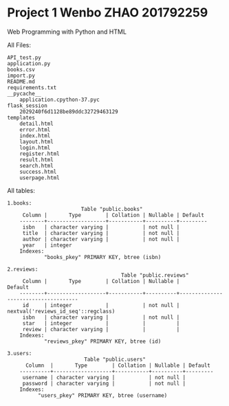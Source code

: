 # Project 1 Wenbo ZHAO 201792259

Web Programming with Python and HTML


All Files:

	API_test.py
	application.py
	books.csv
	import.py
	README.md
	requirements.txt
	__pycache__
		application.cpython-37.pyc
	flask_session
		2029240f6d1128be89ddc32729463129
	templates
		detail.html
		error.html
		index.html
		layout.html
		login.html
		register.html
		result.html
		search.html
		success.html
		userpage.html



All tables:

	1.books:
		                    Table "public.books"
 		 Column |       Type        | Collation | Nullable | Default 
		--------+-------------------+-----------+----------+---------
 		 isbn   | character varying |           | not null | 
 		 title  | character varying |           | not null | 
 		 author | character varying |           | not null | 
 		 year   | integer  
		Indexes:
    			"books_pkey" PRIMARY KEY, btree (isbn) 
	
	2.reviews:
		                                 Table "public.reviews"
		 Column |       Type        | Collation | Nullable |               Default               
		--------+-------------------+-----------+----------+-------------------------------------
 		 id     | integer           |           | not null | nextval('reviews_id_seq'::regclass)
 		 isbn   | character varying |           | not null | 
 		 star   | integer           |           |          | 
 		 review | character varying |           |          | 
		Indexes:
    			"reviews_pkey" PRIMARY KEY, btree (id)
	
	3.users:
		                     Table "public.users"
		  Column  |       Type        | Collation | Nullable | Default 
		----------+-------------------+-----------+----------+---------
		 username | character varying |           | not null | 
		 password | character varying |           | not null | 
		Indexes:
  			  "users_pkey" PRIMARY KEY, btree (username)
